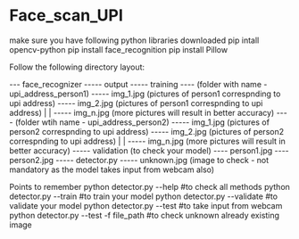 # Face_scan_UPI

make sure you have following python libraries downloaded
pip intall opencv-python
pip install face_recognition
pip install Pillow


Follow the following directory layout:

--- face_recognizer
            ----- output
            ----- training
                      ---- (folder with name - upi_address_person1)
                                                        ----- img_1.jpg (pictures of person1 correspnding to upi address)
                                                        ----- img_2.jpg (pictures of person1 correspnding to upi address)
                                                        |
                                                        |
                                                        ----- img_n.jpg (more pictures will result in better accuracy)
                      ---- (folder wtih name - upi_address_person2)
                                                        ----- img_1.jpg (pictures of person2 correspnding to upi address)
                                                        ----- img_2.jpg (pictures of person2 correspnding to upi address)
                                                        |
                                                        |
                                                        ----- img_n.jpg (more pictures will result in better accuracy)
            ----- validation (to check your model)
                      ---- person1.jpg
                      ---- person2.jpg
            ----- detector.py
            ----- unknown.jpg (image to check - not mandatory as the model takes input from webcam also)


Points to remember
python detector.py --help                  #to check all methods
python detector.py --train                 #to train your model
python detector.py --validate              #to validate your model
python detector.py --test                  #to take input from webcam
python detector.py --test -f file_path     #to check unknown already existing image

